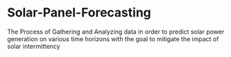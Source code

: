 # Solar-Panel-Forecasting
The Process of Gathering and Analyzing data in order to predict solar power generation on various time horizons with the goal to mitigate the impact of solar intermittency

